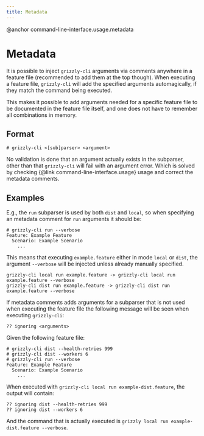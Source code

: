 ```yaml
---
title: Metadata
---
```

@anchor command-line-interface.usage.metadata
# Metadata

It is possible to inject `grizzly-cli` arguments via comments anywhere in a feature file (recommended to add them at the top though).
When executing a feature file, `grizzly-cli` will add the specified arguments automagically, if they match the command being executed.

This makes it possible to add arguments needed for a specific feature file to be documented in the feature file itself, and one does not
have to remember all combinations in memory.

## Format

``` gherkin
# grizzly-cli <[sub]parser> <argument>
```

No validation is done that an argument actually exists in the subparser, other than that `grizzly-cli` will fail with an argument error.
Which is solved by checking {@link command-line-interface.usage} usage and correct the metadata comments.

## Examples

E.g., the `run` subparser is used by both `dist` and `local`, so when specifying an metadata comment for `run` arguments it should be:

``` gherkin title="example.feature"
# grizzly-cli run --verbose
Feature: Example Feature
  Scenario: Example Scenario
    ...
```

This means that executing `example.feature` either in mode `local` or `dist`, the argument `--verbose` will be injected unless already manually specified.

``` plain
grizzly-cli local run example.feature -> grizzly-cli local run example.feature --verbose
grizzly-cli dist run example.feature -> grizzly-cli dist run example.feature --verbose
```

If metadata comments adds arguments for a subparser that is not used when executing the feature file the following message will be seen when executing
`grizzly-cli`:

``` plain
?? ignoring <arguments>
```

Given the following feature file:

``` gherkin title="example-dist.feature"
# grizzly-cli dist --health-retries 999
# grizzly-cli dist --workers 6
# grizzly-cli run --verbose
Feature: Example Feature
  Scenario: Example Scenario
    ...
```

When executed with `grizzly-cli local run example-dist.feature`, the output will contain:

``` plain
?? ignoring dist --health-retries 999
?? ignoring dist --workers 6
```

And the command that is actually executed is `grizzly local run example-dist.feature --verbose`.
